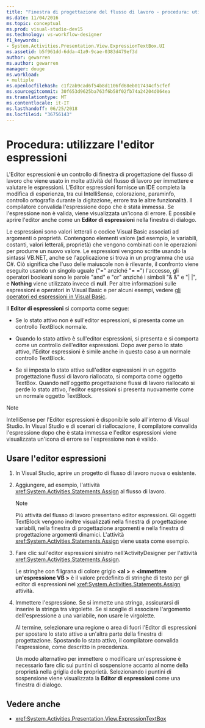 ```yaml
---
title: "Finestra di progettazione del flusso di lavoro - procedura: utilizzare l'Editor espressioni"
ms.date: 11/04/2016
ms.topic: conceptual
ms.prod: visual-studio-dev15
ms.technology: vs-workflow-designer
f1_keywords:
- System.Activities.Presentation.View.ExpressionTextBox.UI
ms.assetid: b5f961dd-6dda-41a9-9cae-0383d479ef3d
author: gewarren
ms.author: gewarren
manager: douge
ms.workload:
- multiple
ms.openlocfilehash: c1f2ab9cad6f54b8d1106fd68eb017434cf5cfef
ms.sourcegitcommit: 30f653d9625ba763f6b58f02fb74a24204d064ea
ms.translationtype: MT
ms.contentlocale: it-IT
ms.lasthandoff: 06/25/2018
ms.locfileid: "36756143"
---
```

# <a name="how-to-use-the-expression-editor"></a>Procedura: utilizzare l'editor espressioni

L'Editor espressioni è un controllo di finestra di progettazione del flusso di lavoro che viene usato in molte attività del flusso di lavoro per immettere e valutare le espressioni. L'Editor espressioni fornisce un IDE completa la modifica di esperienza, tra cui IntelliSense, colorazione, paraminfo, controllo ortografia durante la digitazione, errore tra le altre funzionalità. Il compilatore convalida l'espressione dopo che è stata immessa. Se l'espressione non è valida, viene visualizzata un'icona di errore. È possibile aprire l'editor anche come un **Editor di espressioni** nella finestra di dialogo.

Le espressioni sono valori letterali o codice Visual Basic associati ad argomenti o proprietà. Contengono elementi valore (ad esempio, le variabili, costanti, valori letterali, proprietà) che vengono combinati con le operazioni per produrre un nuovo valore. Le espressioni vengono scritte usando la sintassi VB.NET, anche se l'applicazione si trova in un programma che usa C#. Ciò significa che l'uso delle maiuscole non è rilevante, il confronto viene eseguito usando un singolo uguale ("=" anziché "= =") l'accesso, gli operatori booleani sono le parole "and" e "or" anziché i simboli "& &" e "| |", e **Nothing** viene utilizzato invece di **null**. Per altre informazioni sulle espressioni e operatori in Visual Basic e per alcuni esempi, vedere [gli operatori ed espressioni in Visual Basic](/previous-versions/visualstudio/visual-studio-2010/a1w3te48(v=vs.100)).

Il **Editor di espressioni** si comporta come segue:

- Se lo stato attivo non è sull'editor espressioni, si presenta come un controllo TextBlock normale.

- Quando lo stato attivo è sull'editor espressioni, si presenta e si comporta come un controllo dell'editor espressioni. Dopo aver perso lo stato attivo, l'Editor espressioni è simile anche in questo caso a un normale controllo TextBlock.

- Se si imposta lo stato attivo sull'editor espressioni in un oggetto progettazione flussi di lavoro riallocato, si comporta come oggetto TextBox. Quando nell'oggetto progettazione flussi di lavoro riallocato si perde lo stato attivo, l'editor espressioni si presenta nuovamente come un normale oggetto TextBlock.

> [!NOTE]
> IntelliSense per l'Editor espressioni è disponibile solo all'interno di Visual Studio. In Visual Studio e di scenari di riallocazione, il compilatore convalida l'espressione dopo che è stata immessa e l'editor espressioni viene visualizzata un'icona di errore se l'espressione non è valido.

## <a name="use-the-expression-editor"></a>Usare l'editor espressioni

1.  In Visual Studio, aprire un progetto di flusso di lavoro nuova o esistente.

2.  Aggiungere, ad esempio, l'attività <xref:System.Activities.Statements.Assign> al flusso di lavoro.

    > [!NOTE]
    > Più attività del flusso di lavoro presentano editor espressioni. Gli oggetti TextBlock vengono inoltre visualizzati nella finestra di progettazione variabili, nella finestra di progettazione argomenti e nella finestra di progettazione argomenti dinamici. L'attività <xref:System.Activities.Statements.Assign> viene usata come esempio.

3.  Fare clic sull'editor espressioni sinistro nell'ActivityDesigner per l'attività <xref:System.Activities.Statements.Assign>.

     Le stringhe con filigrana di colore grigio  **\<al >** e  **\<immettere un'espressione VB >** è il valore predefinito di stringhe di testo per gli editor di espressioni nel <xref:System.Activities.Statements.Assign> attività.

4.  Immettere l'espressione. Se si immette una stringa, assicurarsi di inserire la stringa tra virgolette. Se si sceglie di associare l'argomento dell'espressione a una variabile, non usare le virgolette.

     Al termine, selezionare una regione o area di fuori l'Editor di espressioni per spostare lo stato attivo a un'altra parte della finestra di progettazione. Spostando lo stato attivo, il compilatore convalida l'espressione, come descritto in precedenza.

     Un modo alternativo per immettere o modificare un'espressione è necessario fare clic sui puntini di sospensione accanto al nome della proprietà nella griglia delle proprietà. Selezionando i puntini di sospensione viene visualizzata la **Editor di espressioni** come una finestra di dialogo.

## <a name="see-also"></a>Vedere anche

- <xref:System.Activities.Presentation.View.ExpressionTextBox>